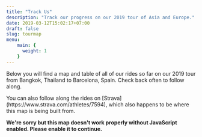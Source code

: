 ```yaml
---
title: "Track Us"
description: "Track our progress on our 2019 tour of Asia and Europe."
date: 2019-03-12T15:02:17+07:00
draft: false
slug: tourmap
menu: 
    main: {
      weight: 1
    }
---
```

<head>
  <link href=/css/app.0a38b400.css rel=preload as=style>
  <link href=/css/chunk-vendors.aaa3ebd6.css rel=preload as=style>
  <link href=/js/app.aad534e4.js rel=preload as=script>
  <link href=/js/chunk-vendors.19543c54.js rel=preload as=script>
  <link href=/css/chunk-vendors.aaa3ebd6.css rel=stylesheet>
  <link href=/css/app.0a38b400.css rel=stylesheet>
</head>
<link href="https://fonts.googleapis.com/css?family=Material+Icons" rel=stylesheet>
<p>Below you will find a map and table of all of our rides so far on our 2019 tour from Bangkok, Thailand to Barcelona,
  Spain. Check back often to follow along.</p>
<p>You can also follow along the rides on [Strava](https://www.strava.com/athletes/7594), which also happens to be where
  this map is being built from.</p><noscript><strong>We're sorry but this map doesn't work properly without JavaScript
    enabled. Please enable it to continue.</strong></noscript>
<div id=app></div>
<script src=/js/chunk-vendors.19543c54.js> </script> <script src=/js/app.aad534e4.js> </script>